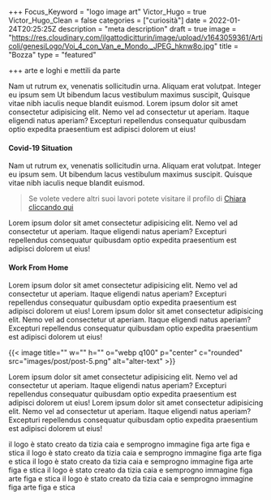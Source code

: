 +++
Focus_Keyword = "logo image art"
Victor_Hugo = true
Victor_Hugo_Clean = false
categories = ["curiosità"]
date = 2022-01-24T20:25:25Z
description = "meta description"
draft = true
image = "https://res.cloudinary.com/ilgattodicitturin/image/upload/v1643059361/Articoli/genesiLogo/Voi_4_con_Van_e_Mondo._JPEG_hknw8o.jpg"
title = "Bozza"
type = "featured"

+++
arte e loghi e mettili da parte

Nam ut rutrum ex, venenatis sollicitudin urna. Aliquam erat volutpat. Integer eu ipsum sem Ut bibendum lacus vestibulum maximus suscipit, Quisque vitae nibh iaculis neque blandit euismod. Lorem ipsum dolor sit amet consectetur adipisicing elit. Nemo vel ad consectetur ut aperiam. Itaque eligendi natus aperiam? Excepturi repellendus consequatur quibusdam optio expedita praesentium est adipisci dolorem ut eius!


#### Covid-19 Situation
Nam ut rutrum ex, venenatis sollicitudin urna. Aliquam erat volutpat. Integer eu ipsum sem. Ut bibendum lacus vestibulum maximus suscipit. Quisque vitae nibh iaculis neque blandit euismod.

> Se volete vedere altri suoi lavori potete visitare il profilo di [Chiara cliccando qui](https://instagram.com/chiara.di.giovanni)

Lorem ipsum dolor sit amet consectetur adipisicing elit. Nemo vel ad consectetur ut aperiam. Itaque eligendi natus aperiam? Excepturi repellendus consequatur quibusdam optio expedita praesentium est adipisci dolorem ut eius!

#### Work From Home
Lorem ipsum dolor sit amet consectetur adipisicing elit. Nemo vel ad consectetur ut aperiam. Itaque eligendi natus aperiam? Excepturi repellendus consequatur quibusdam optio expedita praesentium est adipisci dolorem ut eius! Lorem ipsum dolor sit amet consectetur adipisicing elit. Nemo vel ad consectetur ut aperiam. Itaque eligendi natus aperiam? Excepturi repellendus consequatur quibusdam optio expedita praesentium est adipisci dolorem ut eius!

{{< image title="" w="" h="" o="webp q100" p="center" c="rounded" src="images/post/post-5.png" alt="alter-text" >}}



Lorem ipsum dolor sit amet consectetur adipisicing elit. Nemo vel ad consectetur ut aperiam. Itaque eligendi natus aperiam? Excepturi repellendus consequatur quibusdam optio expedita praesentium est adipisci dolorem ut eius! Lorem ipsum dolor sit amet consectetur adipisicing elit. Nemo vel ad consectetur ut aperiam. Itaque eligendi natus aperiam? Excepturi repellendus consequatur quibusdam optio expedita praesentium est adipisci dolorem ut eius!

il logo è stato creato da tizia caia e semprogno
immagine figa arte figa e stica
il logo è stato creato da tizia caia e semprogno
immagine figa arte figa e stica
il logo è stato creato da tizia caia e semprogno
immagine figa arte figa e stica
il logo è stato creato da tizia caia e semprogno
immagine figa arte figa e stica
il logo è stato creato da tizia caia e semprogno
immagine figa arte figa e stica